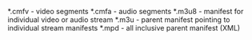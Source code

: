 *.cmfv - video segments
*.cmfa - audio segments
*.m3u8 - manifest for individual video or audio stream
*.m3u - parent manifest pointing to individual stream manifests
*.mpd - all inclusive parent manifest (XML)